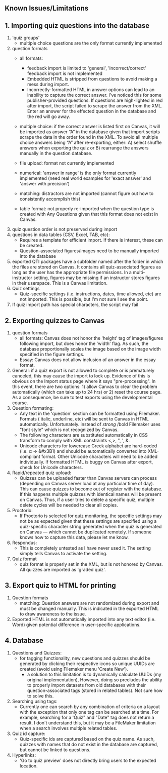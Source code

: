 ## Known Issues/Limitations

## 1. Importing quiz questions into the database
1. 'quiz groups'
	* multiple choice questions are the only format currently implemented
2. question formats
	* all formats:
		* feedback import is limited to 'general', 'incorrect/correct' feedback import is not implemented
		* Embedded HTML is stripped from questions to avoid making a mess during import.
		* Incorrectly-formatted HTML in answer options can lead to an inability to capture the correct answer. I've noticed this for some publisher-provided questions. If questions are high-lighted in red after import, the script failed to scrape the answer from the XML. Enter an answer for the effected question in the database and the red will go away.
	* multiple choice: if the correct answer is listed first on Canvas, it will be imported as answer “A” in the database given that import scripts scrape the data in the order found in the XML. To avoid all multiple choice answers being “A” after re-exporting, either: A) select shuffle answers when exporting the quiz or B) rearrange the answers manually in the question database.

	* file upload: format not currently implemented
	* numerical: 'answer in range' is the only format currently implemented (need real world examples for 'exact answer' and 'answer with precision')
	* matching: distractors are not imported (cannot figure out how to consistently accomplish this)
	* table format: not properly re-imported when the question type is created with Any Questions given that this format does not exist in Canvas.
3. quiz question order is not preserved during import
4. questions in data tables (CSV, Excel, TAB, etc):
	* Requires a template for efficient import. If there is interest, these can be created.
	* Question-associated figures/images need to be manually imported into the database
5. exported QTI packages have a subfolder named after the folder in which the files are stored on Canvas. It contains all quiz-associated figures as long as the user has the appropriate file permissions. In a multi-instructor setting, figures may be missing if an instructor stores figures in their userspace. This is a Canvas limitation.
6. Quiz settings
	* Quiz-specific settings (i.e. instructions, dates, time allowed, etc) are not imported. This is possible, but I'm not sure I see the point.
7. If quiz import path has special characters, the script may fail


## 2. Exporting quizzes to Canvas
1. question formats
	* all formats: Canvas does not honor the 'height' tag of images/figures following import, but does honor the 'width' flag. As such, the database proportionally scales the image based on the image width specified in the figure settings.
	* Essay: Canvas does not allow inclusion of an answer in the essay format.
2. General: if a quiz export is not allowed to complete or is prematurely canceled, this may cause the import to lock up. Evidence of this is obvious on the Import status page where it says "pre-processing". In this event, there are two options: 1) allow Canvas to clear the problem automatically (which can take up to 24 hrs) or 2) reset the course page. As a consequence, be sure to test exports using the developmental course.
3. Question formating:
	* Any text in the 'question' section can be formatted using Filemaker. Formats ( italic, underline, etc) will be sent to Canvas in HTML automatically. Unfortunately. instead of *strong* /bold Filemaker uses "font style" which is not recognized by Canvas.
	* The following characters are substituted automatically in CSS transform to comply with XML constraints <,>, ", ', &.
	* Unicode characters for lowercase Greek alphabet are hard-coded (i.e. &alpha; → &#x3B1) and should be automatically converted into XML-compliant format. Other Unicode characters will need to be added individually. If formatted HTML is buggy on Canvas after export, check for Unicode characters.
4. Rapid/repeated quiz upload:
	* Quizzes can be uploaded faster than Canvas servers can process (depending on Canvas server load at any particular time of day). This can cause quizzes to become out of register with the database. If this happens multiple quizzes with identical names will be present on Canvas. Thus, if a user tries to delete a specific quiz, multiple delete cycles will be needed to clear all copies.
5. Proctorio:
	* If Proctorio is selected for quiz monitoring, the specific settings may not be as expected given that these settings are specified using a quiz-specific character string generated when the quiz is generated on Canvas — which cannot be duplicated remotely. If someone knows how to capture this data, please let me know.
6. Respondus:
	* This is completely untested as I have never used it. The setting simply tells Canvas to activate the setting.
7. Quiz format
	* quiz format is properly set in the XML, but is not honored by Canvas. All quizzes are imported as 'graded quiz'.

## 3. Export quiz to HTML for printing
1. Question formats
	* matching: Question answers are not randomized during export and must be changed manually. This is indicated in the exported HTML to draw awareness to the issue.
2. Exported HTML is not automatically imported into any text editor (i.e. Word) given potential difference in user-specific applications.

## 4. Database
1. Questions and Quizzes:
	* for tagging functionality, new questions and quizzes should be generated by clicking their respective icons so unique UUIDs are created (avoid using Filemaker menu 'Create New').
		* a solution to this limitation is to dynamically calculate UUIDs (my original implementation), However, doing so precludes the ability to properly import datasets from old databases with their question-associated tags (stored in related tables). Not sure how to solve this.
2. Searching using tags:
	* Currently one can search by any combination of criteria on a layout with the exception that only one tag can be searched at a time. For example, searching for a 'Quiz" and "Date" tag does not return a result. I don't understand this, but it may be a FileMaker limitation when a search involves multiple related tables.
3. Quiz id capture:
	* Quiz-specific ids are captured based on the quiz name. As such, quizzes with names that do not exist in the database are captured, but cannot be linked to questions.
4. Hyperlinks:
	* 'Go to quiz preview' does not directly bring users to the expected location.
